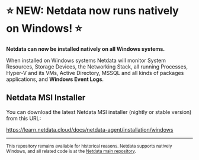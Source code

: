 # :star: NEW: Netdata now runs natively on Windows! :star:

**Netdata can now be installed natively on all Windows systems.**

When installed on Windows systems Netdata will monitor System Resources, Storage Devices, the Networking Stack, all running Processes, Hyper-V and its VMs, Active Directory, MSSQL and all kinds of packages applications, and **Windows Event Logs**.

## Netdata MSI Installer

You can download the latest Netdata MSI installer (nightly or stable version) from this URL:

https://learn.netdata.cloud/docs/netdata-agent/installation/windows

---

<small>This repository remains available for historical reasons. Netdata supports natively Windows, and all related code is at the [Netdata main repository](https://github.com/netdata/netdata).</small>
